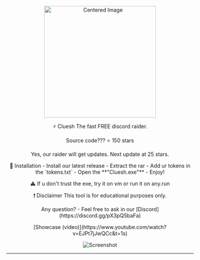 <p align="center">
  <img src="https://cdn.discordapp.com/attachments/1367599000953294998/1371521269908115538/ing.png?ex=68237038&is=68221eb8&hm=bc3e7effb44a6b9cfcdff6fc051735336bbdf4682748ad54b58394f7af48fbae&" alt="Centered Image" width="300">
</p>

<p align="center">
   ⚡ Cluesh  
  The fast FREE discord raider.
</p>

<p align="center">
   Source code???
  ⭐ 150 stars
</p>

<p align="center">
  Yes, our raider will get updates. Next update at 25 stars.
</p>

<p align="center">
  💾 Installation
  - Install our latest release
  - Extract the rar
  - Add ur tokens in the `tokens.txt`
  - Open the **"Cluesh.exe"**
  - Enjoy!
</p>

<p align="center">
   ⚠ If u don't trust the exe, try it on vm or run it on any.run 
</p>

<p align="center">
   ❗ Disclaimer
  This tool is for educational purposes only.
</p>

<p align="center">
   Any question? 
  - Feel free to ask in our [Discord](https://discord.gg/pX3pQ5baFa)
</p>

<p align="center">
   [Showcase (video)](https://www.youtube.com/watch?v=EJPt7jJwQCc&t=1s)
</p>

<p align="center">
  <img src="https://cdn.discordapp.com/attachments/1367599000953294998/1367603866312511718/FREE_1.png?ex=6823079a&is=6821b61a&hm=18da23de7816253799d343067da5493506e126cfd415c4c50501d371a59c1b24&&" alt="Screenshot">
</p>

---

